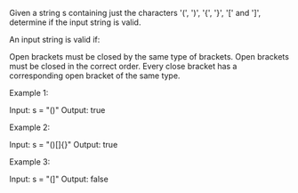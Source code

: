 Given a string s containing just the characters '(', ')', '{', '}', '[' and ']', determine if the input string is valid.

An input string is valid if:

Open brackets must be closed by the same type of brackets. Open brackets must be closed in the correct order. Every close bracket has a corresponding open bracket of the same type.

Example 1:

Input: s = "()" 
Output: true 

Example 2:

Input: s = "()[]{}" 
Output: true 

Example 3:

Input: s = "(]" 
Output: false
